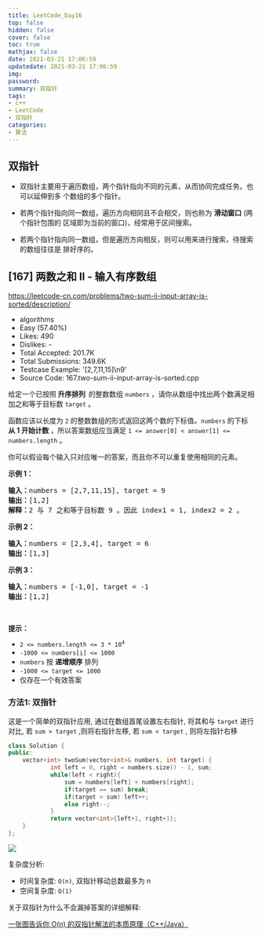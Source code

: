 ```yaml
---
title: LeetCode_Day16
top: false
hidden: false
cover: false
toc: true
mathjax: false
date: 2021-03-21 17:06:59
updatedate: 2021-03-21 17:06:59
img:
password:
summary: 双指针 
tags:
- c++
- LeetCode
- 双指针
categories:
- 算法
---
```


## 双指针 

- 双指针主要用于遍历数组，两个指针指向不同的元素，从而协同完成任务。也可以延伸到多 个数组的多个指针。

- 若两个指针指向同一数组，遍历方向相同且不会相交，则也称为 **滑动窗口** (两个指针包围的 区域即为当前的窗口)，经常用于区间搜索。

- 若两个指针指向同一数组，但是遍历方向相反，则可以用来进行搜索，待搜索的数组往往是 排好序的。


## [167] 两数之和 II - 输入有序数组

https://leetcode-cn.com/problems/two-sum-ii-input-array-is-sorted/description/

* algorithms
* Easy (57.40%)
* Likes:    490
* Dislikes: -
* Total Accepted:    201.7K
* Total Submissions: 349.6K
* Testcase Example:  '[2,7,11,15]\n9'
* Source Code:       167.two-sum-ii-input-array-is-sorted.cpp

<p>给定一个已按照<strong><em> </em>升序排列  </strong>的整数数组 <code>numbers</code> ，请你从数组中找出两个数满足相加之和等于目标数 <code>target</code> 。</p>

<p>函数应该以长度为 <code>2</code> 的整数数组的形式返回这两个数的下标值<em>。</em><code>numbers</code> 的下标 <strong>从 1 开始计数</strong> ，所以答案数组应当满足 <code>1 <= answer[0] < answer[1] <= numbers.length</code> 。</p>

<p>你可以假设每个输入只对应唯一的答案，而且你不可以重复使用相同的元素。</p>


<p><strong>示例 1：</strong></p>

<pre>
<strong>输入：</strong>numbers = [2,7,11,15], target = 9
<strong>输出：</strong>[1,2]
<strong>解释：</strong>2 与 7 之和等于目标数 9 。因此 index1 = 1, index2 = 2 。
</pre>

<p><strong>示例 2：</strong></p>

<pre>
<strong>输入：</strong>numbers = [2,3,4], target = 6
<strong>输出：</strong>[1,3]
</pre>

<p><strong>示例 3：</strong></p>

<pre>
<strong>输入：</strong>numbers = [-1,0], target = -1
<strong>输出：</strong>[1,2]
</pre>

<p> </p>

<p><strong>提示：</strong></p>

<ul>
	<li><code>2 <= numbers.length <= 3 * 10<sup>4</sup></code></li>
	<li><code>-1000 <= numbers[i] <= 1000</code></li>
	<li><code>numbers</code> 按 <strong>递增顺序</strong> 排列</li>
	<li><code>-1000 <= target <= 1000</code></li>
	<li>仅存在一个有效答案</li>
</ul>

### 方法1: 双指针

这是一个简单的双指针应用, 通过在数组首尾设置左右指针, 将其和与 `target` 进行对比, 若 `sum > target` ,则将右指针左移, 若 `sum < target` , 则将左指针右移

```cpp
class Solution {
public:
    vector<int> twoSum(vector<int>& numbers, int target) {
			int left = 0, right = numbers.size() - 1, sum;
			while(left < right){
				sum = numbers[left] + numbers[right];
				if(target == sum) break;
				if(target > sum) left++;
				else right--;
			}
			return vector<int>{left+1, right+1};
    }
};
```

![](https://cdn.jsdelivr.net/gh/liuyaanng/Blog_source@master/blog_images/img/20210324171452.png)

复杂度分析: 
- 时间复杂度: `O(n)`, 双指针移动总数最多为 n
- 空间复杂度: `O(1)`

关于双指针为什么不会漏掉答案的详细解释:

[一张图告诉你 O(n) 的双指针解法的本质原理（C++/Java）](https://leetcode-cn.com/problems/two-sum-ii-input-array-is-sorted/solution/yi-zhang-tu-gao-su-ni-on-de-shuang-zhi-zhen-jie-fa/) 

